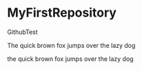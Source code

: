 # MyFirstRepository
GithubTest

The quick brown fox jumps over the lazy dog

the quick brown fox jumps over the lazy dog 
